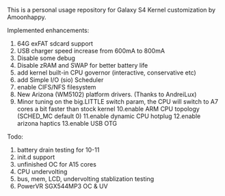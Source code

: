 This is a personal usage repository for Galaxy S4 Kernel customization by Amoonhappy.

Implemented enhancements:
1. 64G exFAT sdcard support
2. USB charger speed increase from 600mA to 800mA
3. Disable some debug
4. Disable zRAM and SWAP for better battery life
5. add kernel built-in CPU governor (interactive, conservative etc)
6. add Simple I/O (sio) Scheduler
7. enable CIFS/NFS filesystem
8. New Arizona (WM5102) platform drivers. (Thanks to AndreiLux)
9. Minor tuning on the big.LITTLE switch param, the CPU will switch to A7 cores a bit faster than stock kernel
10.enable ARM CPU topology (SCHED_MC default 0)
11.enable dynamic CPU hotplug
12.enable arizona haptics
13.enable USB OTG


Todo:
1. battery drain testing for 10-11
2. init.d support
3. unfinished OC for A15 cores
4. CPU undervolting 
5. bus, mem, LCD, undervolting stablization testing
6. PowerVR SGX544MP3 OC & UV
